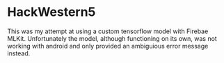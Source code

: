 # HackWestern5

This was my attempt at using a custom tensorflow model with Firebae MLKit. Unfortunately the model, although functioning on its own, was not working with android and only provided an ambiguious error message instead. 
